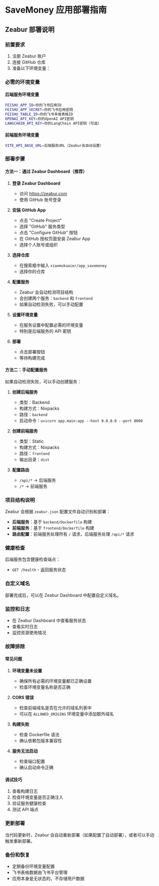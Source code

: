 # SaveMoney 应用部署指南

## Zeabur 部署说明

### 前置要求

1. 注册 Zeabur 账户
2. 连接 GitHub 仓库
3. 准备以下环境变量：

### 必需的环境变量

#### 后端服务环境变量

```bash
FEISHU_APP_ID=你的飞书应用ID
FEISHU_APP_SECRET=你的飞书应用密钥
FEISHU_TABLE_ID=你的飞书多维表格ID
OPENAI_API_KEY=你的OpenAI API密钥
LANGCHAIN_API_KEY=你的LangChain API密钥（可选）
```

#### 前端服务环境变量

```bash
VITE_API_BASE_URL=后端服务URL（Zeabur会自动设置）
```

### 部署步骤

#### 方法一：通过 Zeabur Dashboard（推荐）

1. **登录 Zeabur Dashboard**
   - 访问 https://zeabur.com
   - 使用 GitHub 账号登录

2. **安装 GitHub App**
   - 点击 "Create Project"
   - 选择 "GitHub" 服务类型
   - 点击 "Configure GitHub" 按钮
   - 在 GitHub 授权页面安装 Zeabur App
   - 选择个人账号或组织

3. **选择仓库**
   - 在搜索框中输入 `xiaomukuaier/app_savemoney`
   - 选择你的仓库

4. **配置服务**
   - Zeabur 会自动检测项目结构
   - 会创建两个服务：`backend` 和 `frontend`
   - 如果自动检测失败，可以手动配置

5. **设置环境变量**
   - 在服务设置中配置必需的环境变量
   - 特别是后端服务的 API 密钥

6. **部署**
   - 点击部署按钮
   - 等待构建完成

#### 方法二：手动配置服务

如果自动检测失败，可以手动创建服务：

1. **创建后端服务**
   - 类型：Backend
   - 构建方式：Nixpacks
   - 路径：`backend`
   - 启动命令：`uvicorn app.main:app --host 0.0.0.0 --port 8000`

2. **创建前端服务**
   - 类型：Static
   - 构建方式：Nixpacks
   - 路径：`frontend`
   - 输出目录：`dist`

3. **配置路由**
   - `/api/*` → 后端服务
   - `/*` → 前端服务

### 项目结构说明

Zeabur 会根据 `zeabur.json` 配置文件自动识别和部署：

- **后端服务**：基于 `backend/Dockerfile` 构建
- **前端服务**：基于 `frontend/Dockerfile` 构建
- **路由配置**：前端服务处理所有 `/` 请求，后端服务处理 `/api/*` 请求

### 健康检查

后端服务包含健康检查端点：
- `GET /health` - 返回服务状态

### 自定义域名

部署完成后，可以在 Zeabur Dashboard 中配置自定义域名。

### 监控和日志

- 在 Zeabur Dashboard 中查看服务状态
- 查看实时日志
- 监控资源使用情况

### 故障排除

#### 常见问题

1. **环境变量未设置**
   - 确保所有必需的环境变量都已正确设置
   - 检查环境变量名称是否正确

2. **CORS 错误**
   - 检查前端域名是否在允许的域名列表中
   - 可以在 `ALLOWED_ORIGINS` 环境变量中添加额外域名

3. **构建失败**
   - 检查 Dockerfile 语法
   - 确认依赖包版本兼容性

4. **服务无法启动**
   - 检查端口配置
   - 确认启动命令正确

#### 调试技巧

1. 查看构建日志
2. 检查环境变量是否正确注入
3. 验证服务健康检查
4. 测试 API 端点

### 更新部署

当代码更新时，Zeabur 会自动重新部署（如果配置了自动部署），或者可以手动触发重新部署。

### 备份和恢复

- 定期备份环境变量配置
- 飞书表格数据由飞书平台管理
- 应用本身是无状态的，不存储用户数据
